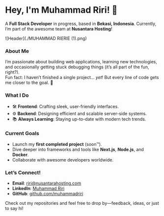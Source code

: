 # Hey, I'm Muhammad Riri! 🌟  
A **Full Stack Developer** in progress, based in **Bekasi, Indonesia**. Currently, I’m part of the awesome team at **Nusantara Hosting**!  

![Header](./MUHAMMAD RIERIE (1).png)

### About Me  
I’m passionate about building web applications, learning new technologies, and occasionally getting stuck debugging things (it’s all part of the fun, right?).  
Fun fact: I haven’t finished a single project… *yet*! But every line of code gets me closer to the goal. 🚀  

### What I Do  
- 🛠 **Frontend**: Crafting sleek, user-friendly interfaces.  
- ⚙️ **Backend**: Designing efficient and scalable server-side systems.  
- 📚 **Always Learning**: Staying up-to-date with modern tech trends.  

### Current Goals  
- Launch my **first completed project** (soon™).  
- Dive deeper into frameworks and tools like **Next.js**, **Node.js**, and **Docker**.  
- Collaborate with awesome developers worldwide.  

### Let’s Connect!  
- **Email**: riri@nusantarahosting.com  
- **LinkedIn**: [Muhammad Riri](#)  
- **GitHub**: [github.com/muhammadriri](#)  

Check out my repositories and feel free to drop by—feedback, ideas, or just to say hi!  
